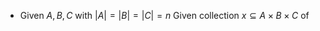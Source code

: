 - Given $A, B, C$ with $|A| = |B| = |C| = n$
  Given collection $x \subseteq A \times B \times C$ of
